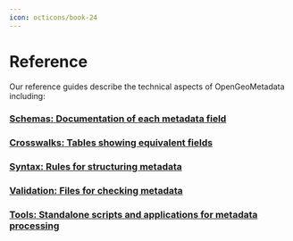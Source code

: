 ```yaml
---
icon: octicons/book-24
---
```


# Reference

Our reference guides describe the technical aspects of OpenGeoMetadata including:



### [__Schemas:__ Documentation of each metadata field](../ogm-aardvark)

### [ __Crosswalks:__ Tables showing equivalent fields](../aardvark-gbl-1-crosswalk)

### [ __Syntax:__ Rules for structuring metadata](../reference-uris)

### [ __Validation:__ Files for checking metadata](../json-schema)

### [__Tools:__ Standalone scripts and applications for metadata processing](../scripts)
